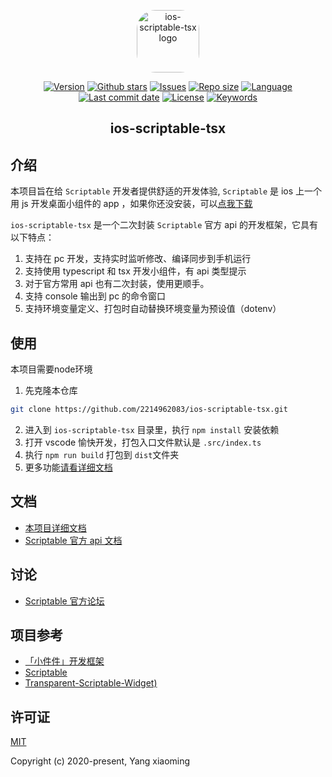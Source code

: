 <p align="center"><a href="https://github.com/2214962083/ios-scriptable-tsx" target="_blank" rel="noopener noreferrer"><img width="100" src="https://scriptable.app/assets/appicon.png" alt="ios-scriptable-tsx logo" style="border-radius: 30px;"></a></p>

<p align="center">
  <!-- package.json 版本 -->
  <a href="https://github.com/2214962083/ios-scriptable-tsx"><img src="https://img.shields.io/github/package-json/v/2214962083/ios-scriptable-tsx" alt="Version"></a>
  <!-- star数量 -->
  <a href="https://github.com/2214962083/ios-scriptable-tsx"><img src="https://img.shields.io/github/stars/2214962083/ios-scriptable-tsx" alt="Github stars"></a>
  <!-- issues -->
  <a href="https://github.com/2214962083/ios-scriptable-tsx/issues"><img src="https://img.shields.io/github/issues/2214962083/ios-scriptable-tsx" alt="Issues"></a>
  <!-- 仓库大小 -->
  <a href="https://github.com/2214962083/ios-scriptable-tsx"><img src="https://img.shields.io/github/repo-size/2214962083/ios-scriptable-tsx" alt="Repo size"></a>
  <!-- 语言 -->
  <a href="https://github.com/2214962083/ios-scriptable-tsx"><img src="https://img.shields.io/github/languages/top/2214962083/ios-scriptable-tsx" alt="Language"></a>
  <!-- 最后一次提交时间 -->
  <a href="https://github.com/2214962083/ios-scriptable-tsx"><img src="https://img.shields.io/github/last-commit/2214962083/ios-scriptable-tsx" alt="Last commit date"></a>
  <!-- 证书 -->
  <a href="https://github.com/2214962083/ios-scriptable-tsx/blob/dev/LICENSE"><img src="https://img.shields.io/github/license/2214962083/ios-scriptable-tsx" alt="License"></a>
  <!-- package.json 关键词 -->
  <a href="https://github.com/2214962083/ios-scriptable-tsx"><img src="https://img.shields.io/github/package-json/keywords/2214962083/ios-scriptable-tsx" alt="Keywords"></a>
</p>
<h2 align="center">ios-scriptable-tsx</h2>



## 介绍

本项目旨在给 `Scriptable` 开发者提供舒适的开发体验,  `Scriptable` 是 ios 上一个用 js 开发桌面小组件的 app ，如果你还没安装，可以[点我下载](https://apps.apple.com/us/app/scriptable/id1405459188)

`ios-scriptable-tsx` 是一个二次封装 `Scriptable` 官方 api 的开发框架，它具有以下特点：

1. 支持在 pc 开发，支持实时监听修改、编译同步到手机运行
2. 支持使用 typescript 和 tsx 开发小组件，有 api 类型提示
3. 对于官方常用 api 也有二次封装，使用更顺手。
4. 支持 console 输出到 pc 的命令窗口
5. 支持环境变量定义、打包时自动替换环境变量为预设值（dotenv）



## 使用

本项目需要node环境

1. 先克隆本仓库

```bash
git clone https://github.com/2214962083/ios-scriptable-tsx.git
```

2. 进入到 `ios-scriptable-tsx` 目录里，执行 `npm install` 安装依赖
3. 打开 vscode 愉快开发，打包入口文件默认是 `.src/index.ts`
4. 执行 `npm run build` 打包到 `dist`文件夹
5. 更多功能[请看详细文档](./docs/README.md) 



## 文档

- [本项目详细文档](./docs/README.md)
- [Scriptable 官方 api 文档](https://docs.scriptable.app/)



## 讨论

- [Scriptable 官方论坛](https://talk.automators.fm/c/scriptable/13)



## 项目参考

- [「小件件」开发框架](https://github.com/im3x/Scriptables)
- [Scriptable](https://github.com/dompling/Scriptable)
- [Transparent-Scriptable-Widget)](https://github.com/mzeryck/Transparent-Scriptable-Widget)



## 许可证

[MIT](https://opensource.org/licenses/MIT)

Copyright (c) 2020-present, Yang xiaoming

